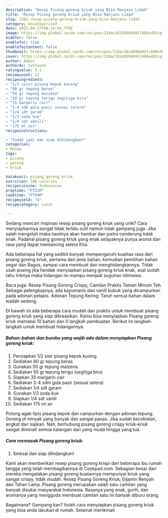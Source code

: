 ```yaml
---
description: "Resep Pisang goreng kriuk yang Bisa Manjain Lidah"
title: "Resep Pisang goreng kriuk yang Bisa Manjain Lidah"
slug: 1281-resep-pisang-goreng-kriuk-yang-bisa-manjain-lidah
category: Uncategorized
date: 2022-04-27T00:14:54.779Z
image: https://img-global.cpcdn.com/recipes/218ac162d89b8497/680x482cq70/pisang-goreng-kriuk-foto-resep-utama.jpg
hideToc: false
enableToc: true
enableTocContent: false
thumbnail: https://img-global.cpcdn.com/recipes/218ac162d89b8497/680x482cq70/pisang-goreng-kriuk-foto-resep-utama.jpg
cover: https://img-global.cpcdn.com/recipes/218ac162d89b8497/680x482cq70/pisang-goreng-kriuk-foto-resep-utama.jpg
author: Admin
authorAv: notfound
ratingvalue: 3.1
reviewcount: 12
recipeingredient:
- "1/2 sisir pisang kepok kuning"
- "80 gr tepung beras"
- "50 gr tepung maizena"
- "50 gr tepung terigu segitiga biru"
- "35 margarin cair"
- "3-4 sdm gula pasir sesuai selera"
- "1/4 sdt garam"
- "1/3 soda kue"
- "1/4 sdt vanili"
- "175 ml air"
recipeinstructions:

- "Sudah jadi dan siap dihidangkan!"
categories:
- Resep
tags:
- pisang
- goreng
- kriuk

katakunci: pisang goreng kriuk 
nutrition: 148 calories
recipecuisine: Indonesian
preptime: "PT21M"
cooktime: "PT60M"
recipeyield: "4"
recipecategory: Lunch

---
```





Sedang mencari inspirasi resep pisang goreng kriuk yang unik? Cara menyiapkannya sangat tidak terlalu sulit namun tidak gampang juga. Jika salah mengolah maka hasilnya akan hambar dan justru cenderung tidak enak. Padahal pisang goreng kriuk yang enak selayaknya punya aroma dan rasa yang dapat memancing selera Kita.





Ada beberapa hal yang sedikit banyak mempengaruhi kualitas rasa dari pisang goreng kriuk, pertama dari jenis bahan, kemudian pemilihan bahan segar dan Bagus, sampai cara membuat dan menghidangkannya. Tidak usah pusing jika hendak menyiapkan pisang goreng kriuk enak,      asal sudah tahu triknya maka hidangan ini mampu menjadi suguhan istimewa.














Baca juga: Resep Pisang Goreng Crispy, Camilan Praktis Teman Minum Teh. Sebagai pelengkapnya, ada kayumanis dan vanili bubuk yang dicampurkan pada adonan pelapis. Adonan Tepung Kering: Taruh semua bahan dalam wadah sedang.






Di bawah ini ada beberapa cara mudah dan praktis untuk membuat pisang goreng kriuk yang siap dikreasikan. Kamu bisa menyiapkan Pisang goreng kriuk memakai 10 bahan dan 0 langkah pembuatan. Berikut ini langkah-langkah untuk membuat hidangannya.

<!--inarticleads1-->

##### Bahan-bahan dan bumbu yang wajib ada dalam menyiapkan Pisang goreng kriuk:

1. Persiapkan 1/2 sisir pisang kepok kuning
1. Sediakan 80 gr tepung beras
1. Gunakan 50 gr tepung maizena
1. Sediakan 50 gr tepung terigu (segitiga biru)
1. Siapkan 35 margarin cair
1. Sediakan 3-4 sdm gula pasir (sesuai selera)
1. Sediakan 1/4 sdt garam
1. Gunakan 1/3 soda kue
1. Siapkan 1/4 sdt vanili
1. Sediakan 175 ml air


Potong agak tipis pisang kepok dan campurkan dengan adonan tepung. Goreng di minyak yang banyak dan sangat panas. Jika sudah kecoklatan, angkat dan sajikan. Nah, berhubung pisang goreng crispy kriuk-kriuk sangat diminati semua kalangan dari yang muda hingga yang tua. 

<!--inarticleads2-->

##### Cara memasak Pisang goreng kriuk:


1. Selesai dan siap dihidangkan!

Kami akan memberikan resep pisang goreng krispi dari beberapa ibu rumah tangga yang telah membagikannya di Cookpad.com. Sebagian besar dari mereka mengatakan pisang goreng buatannya mempunyai kriuk yang sangat crispy, tidak mudah. Resep Pisang Goreng Kriuk, Dijamin Renyah dan Tahan Lama. Pisang goreng merupakan salah satu camilan yang banyak disukai masyarakat Indonesia. Rasanya yang enak, gurih, dan aromanya yang menggoda membuat camilan satu ini banyak diburu orang. 

Bagaimana? Gampang kan? Itulah cara menyiapkan pisang goreng kriuk yang bisa anda lakukan di rumah. Selamat menikmati
